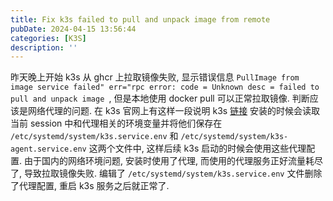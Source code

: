 ```yaml
---
title: Fix k3s failed to pull and unpack image from remote
pubDate: 2024-04-15 13:56:44
categories: [K3S]
description: ''
---
```

 
昨天晚上开始 k3s 从 ghcr 上拉取镜像失败, 显示错误信息 `PullImage from image service failed" err="rpc error: code = Unknown desc = failed to pull and unpack image `, 但是本地使用 docker pull 可以正常拉取镜像. 判断应该是网络代理的问题.
在 k3s 官网上有这样一段说明 k3s [链接](https://docs.k3s.io/advanced#configuring-an-http-proxy) 安装的时候会读取当前 session 中和代理相关的环境变量并将他们保存在 `/etc/systemd/system/k3s.service.env` 和 `/etc/systemd/system/k3s-agent.service.env` 这两个文件中, 这样后续 k3s 启动的时候会使用这些代理配置. 由于国内的网络环境问题, 安装时使用了代理, 而使用的代理服务正好流量耗尽了, 导致拉取镜像失败. 编辑了 `/etc/systemd/system/k3s.service.env` 文件删除了代理配置, 重启 k3s 服务之后就正常了.

